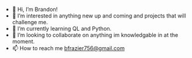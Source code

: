 - 👋 Hi, I’m Brandon!
- 👀 I’m interested in anything new up and coming and projects that will challenge me.
- 🌱 I’m currently learning QL and Python. 
- 💞️ I’m looking to collaborate on anything im knowledgable in at the moment.
- 📫 How to reach me bfrazier756@gmail.com

<!---
bfraz33/bfraz33 is a ✨ special ✨ repository because its `README.md` (this file) appears on your GitHub profile.
You can click the Preview link to take a look at your changes.
--->
